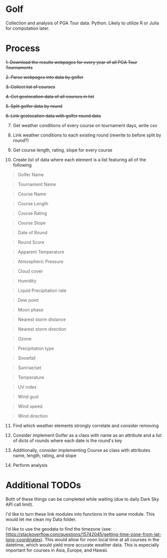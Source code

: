 # Golf
Collection and analysis of PGA Tour data. Python. Likely to utilize R or Julia for computation later.

# Process
~~1. Download the results webpages for every year of all PGA Tour Tournaments~~

~~2. Parse webpages into data by golfer~~

~~3. Collect list of courses~~

~~4. Get geolocation data of all courses in list~~

~~5. Split golfer data by round~~

~~6. Link geolocation data with golfer round data~~

7. Get weather conditions of every course on tournament days, write csv

8. Link weather conditions to each existing round (rewrite to before split by round?)

9. Get course length, rating, slope for every course

10. Create list of data where each element is a list featuring all of the following

> Golfer Name

> Tournament Name 

> Course Name

> Course Length

> Course Rating

> Course Slope

> Date of Round

> Round Score 

> Apparent Temperature

> Atmospheric Pressure

> Cloud cover

> Humidity

> Liquid Precipitation rate

> Dew point 

> Moon phase

> Nearest storm distance

> Nearest storm direction

> Ozone

> Precipitation type

> Snowfall

> Sunrise/set

> Temperature

> UV index

> Wind gust

> Wind speed

> Wind direction

11. Find which weather elements strongly correlate and consider removing

12. Consider implement Golfer as a class with name as an attribute and a list of dicts of rounds where each date is the round's key

13. Additionally, consider implementing Course as class with attributes name, length, rating, and slope

14. Perform analysis

# Additional TODOs

Both of these things can be completed while waiting (due to daily Dark Sky API call limit).

I'd like to turn these link modules into functions in the same module. This would let me clean my Data folder.

I'd like to use the geodata to find the timezone (see: https://stackoverflow.com/questions/15742045/getting-time-zone-from-lat-long-coordinates). This would allow for noon local time at all courses in the datetime, which would yield more accurate weather data. This is especially important for courses in Asia, Europe, and Hawaii.
